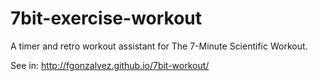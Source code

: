 # 7bit-exercise-workout
A timer and retro workout assistant for The 7-Minute Scientific Workout.

See in:
http://fgonzalvez.github.io/7bit-workout/
